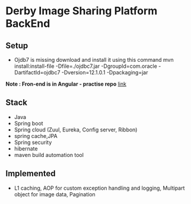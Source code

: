 # Derby Image Sharing Platform BackEnd

## Setup 
- Ojdb7 is missing download and install it using this command
mvn install:install-file -Dfile=./ojdbc7.jar -DgroupId=com.oracle -DartifactId=ojdbc7 -Dversion=12.1.0.1 -Dpackaging=jar


**Note : Fron-end is in Angular - practise repo** [link](https://github.com/emWolf09/Derby-UI)


## Stack
 - Java 
 - Spring boot
 - Spring cloud (Zuul, Eureka, Config server, Ribbon)
 - spring cache,JPA
 - Spring security
 - hibernate
 - maven build automation tool

## Implemented
 - L1 caching, AOP for custom exception handling and logging, Multipart object for image data, Pagination 
 
